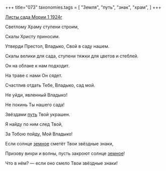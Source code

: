 +++
title="073"
taxonomies.tags = [
 "Земля",
 "путь",
 "знак",
 "храм",
]
+++

[Листы сада Мории 1 1924г](/agni/1924)

Светлому Храму ступени строим,   

Скалы Христу приносим.   

Утверди Престол, Владыко, Свой в саду нашем.   

Скалы велики для сада, ступени тяжки для цветов и стеблей.   

Он на облаке к нам подходит.   

На траве с нами Он сядет.   

Счастлив отдать Тебе, Владыко, сад мой.   

Не уйди, явленный Владыко!   

Не покинь Ты нашего сада!   

Звёздами [путь](/tags/путь) Твой украшен.   

Я найду по ним след Твой,   

За Тобою пойду, Мой Владыко!   

Если солнце [земное](/tags/Земля) сметёт Твои звёздные знаки,   

Призову вихри и волны, пусть закроют солнце [земное](/tags/Земля)!   

Что в нём? — если оно смело Твои звёздные знаки!   

